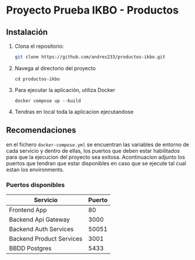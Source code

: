 # Proyecto Prueba IKBO - Productos

## Instalación

1. Clona el repositorio:
   ```bash
   git clone https://github.com/andres233/productos-ikbo.git
    ```
2. Navega al directorio del proyecto

    ```
    cd productos-ikbo
    ```

3. Para ejecutar la aplicación, utiliza Docker

    ```
    docker compose up --build
    ```

4. Tendras en local toda la aplicacion ejecutandose


## Recomendaciones

en el fichero `docker-compose.yml` se encuentran las variables de entorno de cada servicio y dentro de ellas, los puertos que deben estar habilitados para que la ejecucion del proyecto sea exitosa. Acontinuacion adjunto los puertos que tendran que estar disponibles en caso que se ejecute tal cual estan los environments.

### Puertos disponibles

| Servicio            | Puerto                                          |
|--------------------|------------------------------------------------------|
| Frontend App | 80 |
| Backend Api Gateway | 3000  |
| Backend Auth Services | 50051 |
| Backend Product Services | 3001  |
| BBDD Postgres | 5433 |

